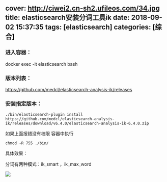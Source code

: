 cover: http://ciwei2.cn-sh2.ufileos.com/34.jpg
title: elasticsearch安装分词工具ik
date: 2018-09-02 15:37:35
tags: [elasticsearch]
categories: [综合]
---
### 进入容器：
docker exec -it elasticsearch bash
### 版本列表：
https://github.com/medcl/elasticsearch-analysis-ik/releases
### 安装指定版本：
```
./bin/elasticsearch-plugin install https://github.com/medcl/elasticsearch-analysis-ik/releases/download/v6.4.0/elasticsearch-analysis-ik-6.4.0.zip
```
<!--more-->

如果上面报错没有权限 容器中执行
```
chmod -R 755 ./bin/
```

具体效果：

分词有两种模式：ik_smart ，ik_max_word

![](/images/分词.png)